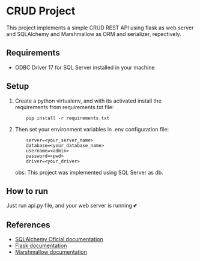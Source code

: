 # CRUD Project

This project implements a simple CRUD REST API using flask as web server and SQLAlchemy and Marshmallow as ORM and serializer, repectively. 

## Requirements 

- ODBC Driver 17 for SQL Server installed in your machine

## Setup
1. Create a python virtualenv, and with its activated install the requirements from requirements.txt file:
    
    ```console
        pip install -r requirements.txt
    ```

2. Then set your environment variables in .env configuration file:
    
    ```.env
        server=<your_server_name>
        database=<your_database_name>
        username=<admin>
        password=<pwd>
        driver=<your_driver>
    ```

    obs: This project was implemented using SQL Server as db.


## How to run

Just run api.py file, and your web server is running :two_hearts:

## References

- [SQLAlchemy Oficial documentation](https://docs.sqlalchemy.org/en/14/)
- [Flask documentation](https://flask.palletsprojects.com/en/1.1.x/)
- [Marshmallow documentation](https://marshmallow.readthedocs.io/)